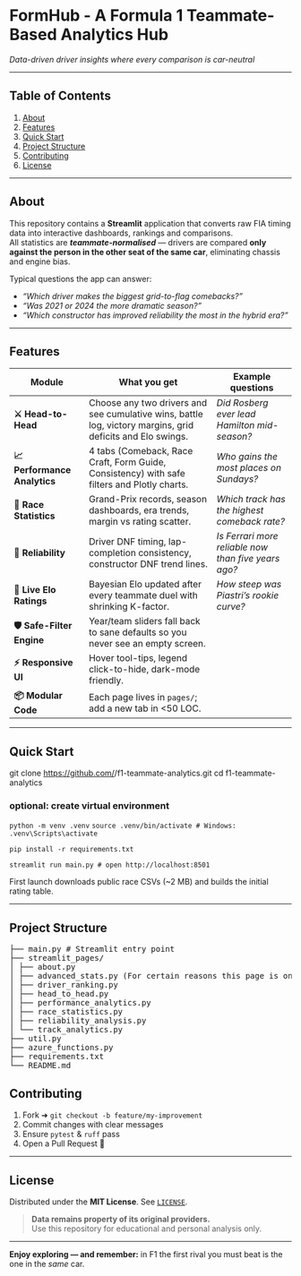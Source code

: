 # FormHub - A Formula 1 Teammate-Based Analytics Hub
_Data-driven driver insights where every comparison is car-neutral_

---

## Table of Contents
1. [About](#about)  
2. [Features](#features)  
3. [Quick Start](#quick-start)  
4. [Project Structure](#project-structure)
5. [Contributing](#contributing)  
6. [License](#license)

---

## About
This repository contains a **Streamlit** application that converts raw FIA timing data into interactive dashboards, rankings and comparisons.  
All statistics are ***teammate-normalised*** — drivers are compared **only against the person in the other seat of the same car**, eliminating chassis and engine bias.

Typical questions the app can answer:

* *“Which driver makes the biggest grid-to-flag comebacks?”*  
* *“Was 2021 or 2024 the more dramatic season?”*  
* *“Which constructor has improved reliability the most in the hybrid era?”*

---

## Features

| Module | What you get | Example questions |
|--------|--------------|-------------------|
| **⚔️ Head-to-Head** | Choose any two drivers and see cumulative wins, battle log, victory margins, grid deficits and Elo swings. | *Did Rosberg ever lead Hamilton mid-season?* |
| **📈 Performance Analytics** | 4 tabs (Comeback, Race Craft, Form Guide, Consistency) with safe filters and Plotly charts. | *Who gains the most places on Sundays?* |
| **🏁 Race Statistics** | Grand-Prix records, season dashboards, era trends, margin vs rating scatter. | *Which track has the highest comeback rate?* |
| **🔧 Reliability** | Driver DNF timing, lap-completion consistency, constructor DNF trend lines. | *Is Ferrari more reliable now than five years ago?* |
| **🧮 Live Elo Ratings** | Bayesian Elo updated after every teammate duel with shrinking K-factor. | *How steep was Piastri’s rookie curve?* |
| **🛡 Safe-Filter Engine** | Year/team sliders fall back to sane defaults so you never see an empty screen. |
| **⚡ Responsive UI** | Hover tool-tips, legend click-to-hide, dark-mode friendly. |
| **📦 Modular Code** | Each page lives in `pages/`; add a new tab in <50 LOC. |

---

## Quick Start

git clone https://github.com/<your-user>/f1-teammate-analytics.git
cd f1-teammate-analytics

### optional: create virtual environment
`python -m venv .venv`
`source .venv/bin/activate # Windows: .venv\Scripts\activate`

`pip install -r requirements.txt`

`streamlit run main.py # open http://localhost:8501`


First launch downloads public race CSVs (~2 MB) and builds the initial rating table.

---

## Project Structure

<pre>
├── main.py # Streamlit entry point
├── streamlit_pages/
│ ├── about.py
│ ├── advanced_stats.py (For certain reasons this page is only visible to the admin in the UI)
│ ├── driver_ranking.py
│ ├── head_to_head.py
│ ├── performance_analytics.py
│ ├── race_statistics.py
│ ├── reliability_analysis.py
│ └── track_analytics.py
├── util.py
├── azure_functions.py
├── requirements.txt
└── README.md
</pre>
  
## Contributing
1. Fork ➜ `git checkout -b feature/my-improvement`  
2. Commit changes with clear messages  
3. Ensure `pytest` & `ruff` pass  
4. Open a Pull Request 🎉

---

## License
Distributed under the **MIT License**. See [`LICENSE`](LICENSE).

> **Data remains property of its original providers.**  
> Use this repository for educational and personal analysis only.

---

**Enjoy exploring — and remember:** in F1 the first rival you must beat is the one in the *same* car.
